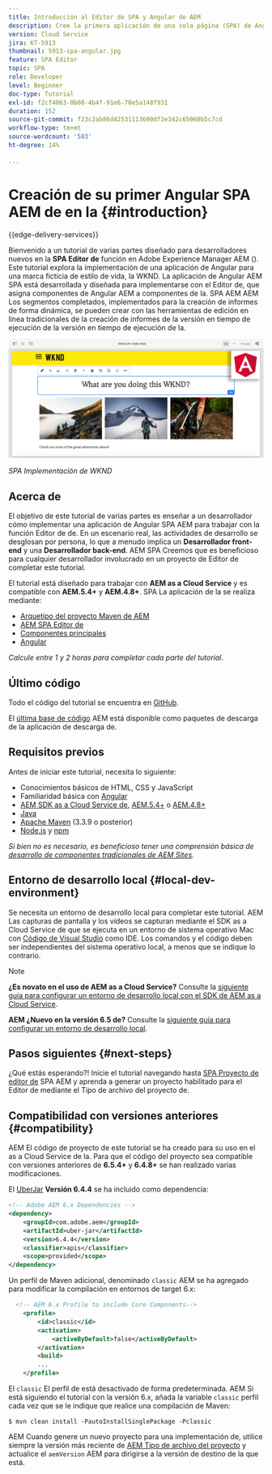 ```yaml
---
title: Introducción al Editor de SPA y Angular de AEM
description: Cree la primera aplicación de una sola página (SPA) de Angular que se pueda editar en Adobe Experience Manager AEM con la SPA de WKND.
version: Cloud Service
jira: KT-5913
thumbnail: 5913-spa-angular.jpg
feature: SPA Editor
topic: SPA
role: Developer
level: Beginner
doc-type: Tutorial
exl-id: f2cf4063-0b08-4b4f-91e6-70e5a148f931
duration: 152
source-git-commit: f23c2ab86d42531113690df2e342c65060b5c7cd
workflow-type: tm+mt
source-wordcount: '583'
ht-degree: 14%

---
```


# Creación de su primer Angular SPA AEM de en la {#introduction}

{{edge-delivery-services}}

Bienvenido a un tutorial de varias partes diseñado para desarrolladores nuevos en la **SPA Editor de** función en Adobe Experience Manager AEM (). Este tutorial explora la implementación de una aplicación de Angular para una marca ficticia de estilo de vida, la WKND. La aplicación de Angular AEM SPA está desarrollada y diseñada para implementarse con el Editor de, que asigna componentes de Angular AEM a componentes de la. SPA AEM AEM Los segmentos completados, implementados para la creación de informes de forma dinámica, se pueden crear con las herramientas de edición en línea tradicionales de la creación de informes de la versión en tiempo de ejecución de la versión en tiempo de ejecución de la.

![SPA Implementación final de](assets/wknd-spa-implementation.png)

*SPA Implementación de WKND*

## Acerca de

El objetivo de este tutorial de varias partes es enseñar a un desarrollador cómo implementar una aplicación de Angular SPA AEM para trabajar con la función Editor de de. En un escenario real, las actividades de desarrollo se desglosan por persona, lo que a menudo implica un **Desarrollador front-end** y una **Desarrollador back-end**. AEM SPA Creemos que es beneficioso para cualquier desarrollador involucrado en un proyecto de Editor de completar este tutorial.

El tutorial está diseñado para trabajar con **AEM as a Cloud Service** y es compatible con **AEM.5.4+** y **AEM.4.8+**. SPA La aplicación de la se realiza mediante:

* [Arquetipo del proyecto Maven de AEM](https://experienceleague.adobe.com/docs/experience-manager-core-components/using/developing/archetype/overview.html?lang=es)
* [AEM SPA Editor de](https://experienceleague.adobe.com/docs/experience-manager-65/developing/headless/spas/spa-walkthrough.html#content-editing-experience-with-spa)
* [Componentes principales](https://experienceleague.adobe.com/docs/experience-manager-core-components/using/introduction.html?lang=es)
* [Angular](https://angular.io/)

*Calcule entre 1 y 2 horas para completar cada parte del tutorial.*

## Último código

Todo el código del tutorial se encuentra en [GitHub](https://github.com/adobe/aem-guides-wknd-spa).

El [última base de código](https://github.com/adobe/aem-guides-wknd-spa/releases) AEM está disponible como paquetes de descarga de la aplicación de descarga de.

## Requisitos previos

Antes de iniciar este tutorial, necesita lo siguiente:

* Conocimientos básicos de HTML, CSS y JavaScript
* Familiaridad básica con [Angular](https://angular.io/)
* [AEM SDK as a Cloud Service de](https://experienceleague.adobe.com/docs/experience-manager-learn/cloud-service/local-development-environment-set-up/aem-runtime.html#download-the-aem-as-a-cloud-service-sdk), [AEM.5.4+](https://helpx.adobe.com/experience-manager/aem-releases-updates.html#65) o [AEM.4.8+](https://helpx.adobe.com/experience-manager/aem-releases-updates.html#64)
* [Java](https://downloads.experiencecloud.adobe.com/content/software-distribution/en/general.html)
* [Apache Maven](https://maven.apache.org/) (3.3.9 o posterior)
* [Node.js](https://nodejs.org/en/) y [npm](https://www.npmjs.com/)

*Si bien no es necesario, es beneficioso tener una comprensión básica de [desarrollo de componentes tradicionales de AEM Sites](https://experienceleague.adobe.com/docs/experience-manager-learn/getting-started-wknd-tutorial-develop/overview.html?lang=es).*

## Entorno de desarrollo local {#local-dev-environment}

Se necesita un entorno de desarrollo local para completar este tutorial. AEM Las capturas de pantalla y los vídeos se capturan mediante el SDK as a Cloud Service de que se ejecuta en un entorno de sistema operativo Mac con [Código de Visual Studio](https://code.visualstudio.com/) como IDE. Los comandos y el código deben ser independientes del sistema operativo local, a menos que se indique lo contrario.

>[!NOTE]
>
> **¿Es novato en el uso de AEM as a Cloud Service?** Consulte la [siguiente guía para configurar un entorno de desarrollo local con el SDK de AEM as a Cloud Service](https://experienceleague.adobe.com/docs/experience-manager-learn/cloud-service/local-development-environment-set-up/overview.html?lang=es).
>
> **AEM ¿Nuevo en la versión 6.5 de?** Consulte la [siguiente guía para configurar un entorno de desarrollo local](https://experienceleague.adobe.com/docs/experience-manager-learn/foundation/development/set-up-a-local-aem-development-environment.html?lang=es).

## Pasos siguientes {#next-steps}

¿Qué estás esperando?! Inicie el tutorial navegando hasta [SPA Proyecto de editor de](create-project.md) SPA AEM y aprenda a generar un proyecto habilitado para el Editor de mediante el Tipo de archivo del proyecto de.

## Compatibilidad con versiones anteriores {#compatibility}

AEM El código de proyecto de este tutorial se ha creado para su uso en el as a Cloud Service de la. Para que el código del proyecto sea compatible con versiones anteriores de **6.5.4+** y **6.4.8+** se han realizado varias modificaciones.

El [UberJar](https://experienceleague.adobe.com/docs/experience-manager-65/developing/devtools/ht-projects-maven.html#what-is-the-uberjar) **Versión 6.4.4** se ha incluido como dependencia:

```xml
<!-- Adobe AEM 6.x Dependencies -->
<dependency>
    <groupId>com.adobe.aem</groupId>
    <artifactId>uber-jar</artifactId>
    <version>6.4.4</version>
    <classifier>apis</classifier>
    <scope>provided</scope>
</dependency>
```

Un perfil de Maven adicional, denominado `classic` AEM se ha agregado para modificar la compilación en entornos de target 6.x:

```xml
  <!-- AEM 6.x Profile to include Core Components-->
    <profile>
        <id>classic</id>
        <activation>
            <activeByDefault>false</activeByDefault>
        </activation>
        <build>
        ...
    </profile>
```

El `classic` El perfil de está desactivado de forma predeterminada. AEM Si está siguiendo el tutorial con la versión 6.x, añada la variable `classic` perfil cada vez que se le indique que realice una compilación de Maven:

```shell
$ mvn clean install -PautoInstallSinglePackage -Pclassic
```

AEM Cuando genere un nuevo proyecto para una implementación de, utilice siempre la versión más reciente de [AEM Tipo de archivo del proyecto](https://github.com/adobe/aem-project-archetype) y actualice el `aemVersion` AEM para dirigirse a la versión de destino de la que está.
